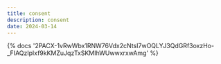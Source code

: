```yaml
---
title: consent
description: consent
date: 2024-03-14
---
```

<body style="margin:0">
{% docs '2PACX-1vRwWbx1RNW76Vdx2cNtsI7wOQLYJ3QdGRf3oxzHo-_FIAQzIplxf9kKMZuJqzTxSKMIhWUwwxrxwAmg' %}